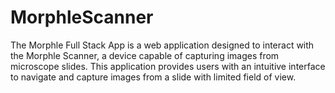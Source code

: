 # MorphleScanner
The Morphle Full Stack App is a web application designed to interact with the Morphle Scanner, a device capable of capturing images from microscope slides. This application provides users with an intuitive interface to navigate and capture images from a slide with limited field of view.
